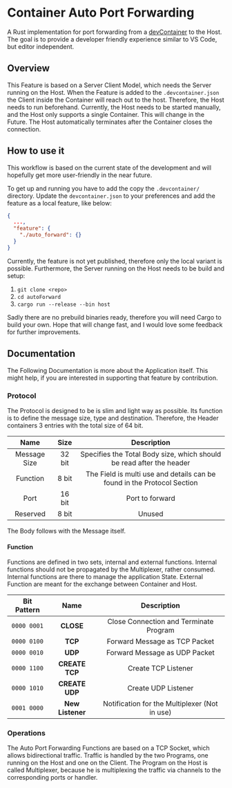 # Container Auto Port Forwarding

A Rust implementation for port forwarding from a [devContainer](https://containers.dev) to the Host.
The goal is to provide a developer friendly experience similar to VS Code, but editor independent.

## Overview

This Feature is based on a Server Client Model, which needs the Server running on the Host.
When the Feature is added to the `.devcontainer.json` the Client inside the Container will reach out to the host.
Therefore, the Host needs to run beforehand. Currently, the Host needs to be started manually, and the Host only supports a single Container.
This will change in the Future. The Host automatically terminates after the Container closes the connection.

## How to use it

This workflow is based on the current state of the development and will hopefully get more user-friendly in the near future.

To get up and running you have to add the copy the `.devcontainer/` directory.
Update the `devcontainer.json` to your preferences and add the feature as a local feature, like below:

```json
{
  ...,
  "feature": {
    "./auto_forward": {}
  }
}
```

Currently, the feature is not yet published, therefore only the local variant is possible.
Furthermore, the Server running on the Host needs to be build and setup:

1. `git clone <repo>`
2. `cd autoForward`
3. `cargo run --release --bin host`

Sadly there are no prebuild binaries ready, therefore you will need Cargo to build your own.
Hope that will change fast, and I would love some feedback for further improvements.

## Documentation

The Following Documentation is more about the Application itself.
This might help, if you are interested in supporting that feature by contribution.

### Protocol

The Protocol is designed to be is slim and light way as possible.
Its function is to define the message size, type and destination.
Therefore, the Header containers 3 entries with the total size of 64 bit.

|Name|Size|Description|
|:-:|:-:|:-:|
|Message Size|32 bit|Specifies the Total Body size, which should be read after the header|
|Function|8 bit|The Field is multi use and details can be found in the Protocol Section|
|Port|16 bit| Port to forward |
|Reserved|8 bit| Unused |

The Body follows with the Message itself.

#### Function

Functions are defined in two sets, internal and external functions.
Internal functions should not be propagated by the Multiplexer, rather consumed.
Internal functions are there to manage the application State.
External Function are meant for the exchange between Container and Host.


|Bit Pattern|Name|Description|
|:-:|:-:|:-:|
|`0000 0001`| **CLOSE** | Close Connection and Terminate Program |
|`0000 0100`| **TCP** | Forward Message as TCP Packet |
|`0000 0010`| **UDP** | Forward Message as UDP Packet |
|`0000 1100`| **CREATE TCP** | Create TCP Listener |
|`0000 1010`| **CREATE UDP** | Create UDP Listener |
|`0001 0000`| **New Listener**| Notification for the Multiplexer (Not in use)|



### Operations

The Auto Port Forwarding Functions are based on a TCP Socket, which allows bidirectional traffic.
Traffic is handled by the two Programs, one running on the Host and one on the Client.
The Program on the Host is called Multiplexer, because he is multiplexing the traffic via channels to the corresponding ports or handler.
